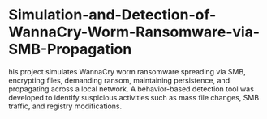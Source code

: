 # Simulation-and-Detection-of-WannaCry-Worm-Ransomware-via-SMB-Propagation
his project simulates WannaCry worm ransomware spreading via SMB, encrypting files, demanding ransom, maintaining persistence, and propagating across a local network. A behavior-based detection tool was developed to identify suspicious activities such as mass file changes, SMB traffic, and registry modifications.
